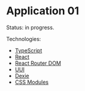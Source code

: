 # Application 01

Status: in progress.

Technologies:

* [TypeScript](https://www.typescriptlang.org)
* [React](https://react.dev)
* [React Router DOM](https://v5.reactrouter.com/web)
* [UUI](https://uui.epam.com)
* [Dexie](https://dexie.org)
* [CSS Modules](https://github.com/css-modules/css-modules)
